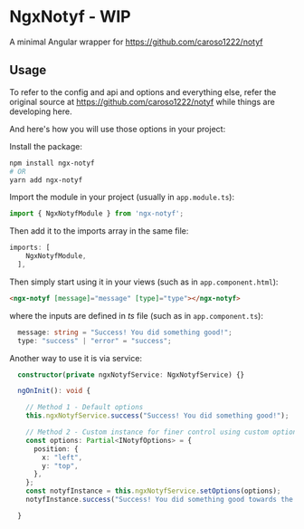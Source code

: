 # NgxNotyf - WIP
A minimal Angular wrapper for https://github.com/caroso1222/notyf

## Usage
To refer to the config and api and options and everything else, refer the original source at https://github.com/caroso1222/notyf
while things are developing here.

And here's how you will use those options in your project:

Install the package:
```bash
npm install ngx-notyf
# OR
yarn add ngx-notyf
```

Import the module in your project (usually in `app.module.ts`):

```typescript
import { NgxNotyfModule } from 'ngx-notyf';
```

Then add it to the imports array in the same file:

```typescript
imports: [
    NgxNotyfModule,
  ],
```

Then simply start using it in your views (such as in `app.component.html`):

```html
<ngx-notyf [message]="message" [type]="type"></ngx-notyf>
```

where the inputs are defined in _ts_ file (such as in `app.component.ts`):

```typescript
  message: string = "Success! You did something good!";
  type: "success" | "error" = "success";
```

Another way to use it is via service:


```typescript
  constructor(private ngxNotyfService: NgxNotyfService) {}

  ngOnInit(): void {

    // Method 1 - Default options
    this.ngxNotyfService.success("Success! You did something good!");

    // Method 2 - Custom instance for finer control using custom options
    const options: Partial<INotyfOptions> = {
      position: {
        x: "left",
        y: "top",
      },
    };
    const notyfInstance = this.ngxNotyfService.setOptions(options);
    notyfInstance.success("Success! You did something good towards the top-left!");

  }

```